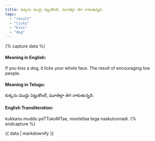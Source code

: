```yaml
---
title: కుక్కను ముద్దు పెట్టుకొంటే, మూతెల్లా తెగ నాకుతున్నది.
tags:
  - "result"
  - "licks"
  - "kiss"
  - "dog"
---
```


{% capture data %}
#### Meaning in English:
If you kiss a dog, it licks your whole face.
The result of encouraging low people.

#### Meaning in Telugu:
కుక్కను ముద్దు పెట్టుకొంటే, మూతెల్లా తెగ నాకుతున్నది.

#### English Transliteration:
kukkanu muddu peTTukoMTae, mootellaa tega naakutunnadi.
{% endcapture %}

<div class="notice">{{ data | markdownify }}</div>

